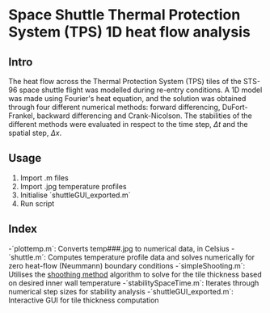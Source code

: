 # Space Shuttle Thermal Protection System (TPS) 1D heat flow analysis

## Intro

The heat flow across the Thermal Protection System (TPS) tiles of the STS-96 space shuttle flight was modelled during re-entry conditions. A 1D model was made using Fourier's heat equation, and the solution was obtained through four different numerical methods: forward differencing, DuFort-Frankel, backward differencing and Crank-Nicolson. The stabilities of the different methods were evaluated in respect to the time step, $\Delta t$ and the spatial step, $\Delta x$.

## Usage

1) Import .m files
2) Import .jpg temperature profiles
2) Initialise ´shuttleGUI_exported.m´
3) Run script

## Index

-´plottemp.m´: Converts temp###.jpg to numerical data, in Celsius
-´shuttle.m´: Computes temperature profile data and solves numerically for zero heat-flow (Neummann) boundary conditions
-´simpleShooting.m´: Utilises the [shoothing method](https://en.wikipedia.org/wiki/Shooting_method) algorithm to solve for the tile thickness based on desired inner wall temperature
-´stabilitySpaceTime.m´: Iterates through numerical step sizes for stability analysis
-´shuttleGUI_exported.m´: Interactive GUI for tile thickness computation

